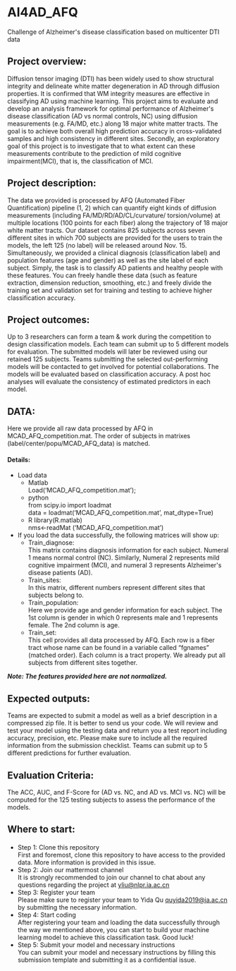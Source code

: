 # AI4AD_AFQ
 
Challenge of Alzheimer's disease classification based on multicenter DTI data

## Project overview:  
Diffusion tensor imaging (DTI) has been widely used to show structural integrity and delineate white matter degeneration in AD through diffusion properties. It is confirmed that WM integrity measures are effective in classifying AD using machine learning.
This project aims to evaluate and develop an analysis framework for optimal performance of Alzheimer's disease classification (AD vs normal controls, NC) using diffusion measurements (e.g. FA/MD, etc.) along 18 major white matter tracts. The goal is to achieve both overall high prediction accuracy in cross-validated samples and high consistency in different sites. Secondly, an exploratory goal of this project is to investigate that to what extent can these measurements contribute to the prediction of mild cognitive impairment(MCI), that is, the classification of MCI.

## Project description:  
The data we provided is processed by AFQ (Automated Fiber Quantification) pipeline (1, 2) which can quantify eight kinds of diffusion measurements (including FA/MD/RD/AD/CL/curvature/ torsion/volume) at multiple locations (100 points for each fiber) along the trajectory of 18 major white matter tracts. Our dataset contains 825 subjects across seven different sites in which 700 subjects are provided for the users to train the models, the left 125 (no label) will be released around Nov. 15. Simultaneously, we provided a clinical diagnosis (classification label) and population features (age and gender) as well as the site label of each subject. 
Simply, the task is to classify AD patients and healthy people with these features. You can freely handle these data (such as feature extraction, dimension reduction, smoothing, etc.) and freely divide the training set and validation set for training and testing to achieve higher classification accuracy.

## Project outcomes:  
Up to 3 researchers can form a team & work during the competition to design classification models. Each team can submit up to 5 different models for evaluation. The submitted models will later be reviewed using our retained 125 subjects. Teams submitting the selected out-performing models will be contacted to get involved for potential collaborations.
The models will be evaluated based on classification accuracy. A post hoc analyses will evaluate the consistency of estimated predictors in each model. 

## DATA:  
Here we provide all raw data processed by AFQ in MCAD_AFQ_competition.mat. The order of subjects in matrixes (label/center/popu/MCAD_AFQ_data) is matched.

#### Details:  
+	Load data  
    + Matlab  
Load(‘MCAD_AFQ_competition.mat’);  
    + python  
from scipy.io import loadmat  
data = loadmat(‘MCAD_AFQ_competition.mat’, mat_dtype=True)  
    + R
library(R.matlab)  
nms<-readMat (‘MCAD_AFQ_competition.mat’)  
+ If you load the data successfully, the following matrices will show up:  
    + Train_diagnose:   
This matrix contains diagnosis information for each subject. Numeral 1 means normal control (NC). Similarly, Numeral 2 represents mild cognitive impairment (MCI), and numeral 3 represents Alzheimer's disease patients (AD).  
    +	Train_sites:  
In this matrix, different numbers represent different sites that subjects belong to.  
    +	Train_population:  
Here we provide age and gender information for each subject. The 1st column is gender in which 0 represents male and 1 represents female. The 2nd column is age.  
    +	Train_set:  
This cell provides all data processed by AFQ. Each row is a fiber tract whose name can be found in a variable called “fgnames” (matched order). Each column is a tract property. We already put all subjects from different sites together.  

***Note: The features provided here are not normalized.***  

## Expected outputs:  
Teams are expected to submit a model as well as a brief description in a compressed zip file. It is better to send us your code. We will review and test your model using the testing data and return you a test report including accuracy, precision, etc. Please make sure to include all the required information from the submission checklist. Teams can submit up to 5 different predictions for further evaluation.

## Evaluation Criteria:  

The ACC, AUC, and F-Score for (AD vs. NC, and AD vs. MCI vs. NC) will be computed for the 125 testing subjects to assess the performance of the models.  

## Where to start: 
#### 
- Step 1: Clone this repository  
First and foremost, clone this repository to have access to the provided data. More information is provided in this issue.  
- Step 2: Join our mattermost channel  
It is strongly recommended to join our channel to chat about any questions regarding the project at yliu@nlpr.ia.ac.cn  
- Step 3: Register your team   
Please make sure to register your team to Yida Qu quyida2019@ia.ac.cn by submitting the necessary information.  
- Step 4: Start coding    
After registering your team and loading the data successfully through the way we mentioned above, you can start to build your machine learning model to achieve this classification task. Good luck!  
- Step 5: Submit your model and necessary instructions   
You can submit your model and necessary instructions by filling this submission template and submitting it as a confidential issue.  
